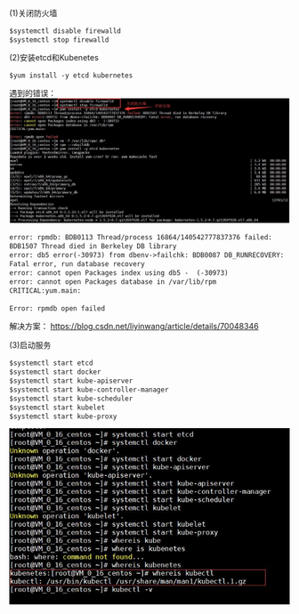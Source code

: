 (1)关闭防火墙

```
$systemctl disable firewalld
$systemctl stop firewalld
```

(2)安装etcd和Kubenetes

```
$yum install -y etcd kubernetes
```

遇到的错误：
![Kubernetes安装(1).jpg](img/Kubernetes安装/Kubernetes安装(1).jpg)

```
error: rpmdb: BDB0113 Thread/process 16864/140542777837376 failed: BDB1507 Thread died in Berkeley DB library
error: db5 error(-30973) from dbenv->failchk: BDB0087 DB_RUNRECOVERY: Fatal error, run database recovery
error: cannot open Packages index using db5 -  (-30973)
error: cannot open Packages database in /var/lib/rpm
CRITICAL:yum.main:

Error: rpmdb open failed

```
解决方案：
https://blog.csdn.net/liyinwang/article/details/70048346

(3)启动服务

```
$systemctl start etcd
$systemctl start docker
$systemctl start kube-apiserver
$systemctl start kube-controller-manager
$systemctl start kube-scheduler
$systemctl start kubelet
$systemctl start kube-proxy
```

![Kubernetes安装(1).jpg](img/Kubernetes安装/Kubernetes安装(2).jpg)
